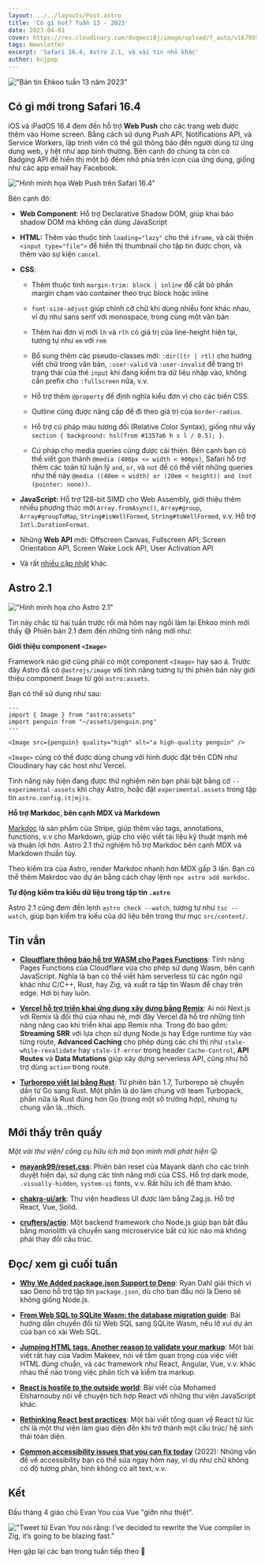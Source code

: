 ```yaml
---
layout: ../../layouts/Post.astro
title: 'Có gì hot? Tuần 13 - 2023'
date: 2023-04-01
cover: https://res.cloudinary.com/duqeezi8j/image/upload/f_auto/v1679593392/ehkoo/newsletters/w13-2023.png
tags: Newsletter
excerpt: 'Safari 16.4, Astro 2.1, và vài tin nhỏ khác'
author: kcjpop
---
```


!["Bản tin Ehkoo tuần 13 năm 2023"](https://res.cloudinary.com/duqeezi8j/image/upload/f_auto/v1679593392/ehkoo/newsletters/w13-2023.png)

## Có gì mới trong Safari 16.4

iOS và iPadOS 16.4 đem đến hỗ trợ **Web Push** cho các trang web được thêm vào Home screen. Bằng cách sử dụng Push API, Notifications API, và Service Workers, lập trình viên có thể gửi thông báo đến người dùng từ ứng dụng web, y hệt như app bình thường. Bên cạnh đó chúng ta còn có Badging API để hiển thị một bộ đếm nhỏ phía trên icon của ứng dụng, giống như các app email hay Facebook.

!["Hình minh họa Web Push trên Safari 16.4"](https://res.cloudinary.com/duqeezi8j/image/upload/f_auto/v1680416275/ehkoo/Web_Push_on_iOS.png)

Bên cạnh đó:

- **Web Component**: Hỗ trợ Declarative Shadow DOM, giúp khai báo shadow DOM mà không cần dùng JavaScript

- **HTML:** Thêm vào thuộc tính `loading="lazy"` cho thẻ `iframe`, và cải thiện `<input type="file">` để hiển thị thumbnail cho tập tin được chọn, và thêm vào sự kiện `cancel`.

- **CSS**:

  - Thêm thuộc tính `margin-trim: block | inline` để cắt bỏ phần margin chạm vào container theo trục block hoặc inline

  - `font-size-adjust` giúp chỉnh cỡ chữ khi dùng nhiều font khác nhau, ví dụ như sans serif với monospace, trong cùng một văn bản

  - Thêm hai đơn vị mới `lh` và `rlh` có giá trị của line-height hiện tại, tương tự như `em` với `rem`

  - Bổ sung thêm các pseudo-classes mới: `:dir(ltr | rtl)` cho hướng viết chữ trong văn bản, `:user-valid` và `:user-invalid` để trang trí trạng thái của thẻ `input` khi đang kiểm tra dữ liệu nhập vào, không cần prefix cho `:fullscreen` nữa, v.v.

  - Hỗ trợ thêm `@property` để định nghĩa kiểu đơn vị cho các biến CSS.

  - Outline cũng được nâng cấp để đi theo giá trị của `border-radius`.

  - Hỗ trợ cú pháp màu tương đối (Relative Color Syntax), giống như vầy `section { background: hsl(from #1357a6 h s l / 0.5); }`.

  - Cú pháp cho media queries cũng được cải thiện. Bên cạnh bạn có thể viết gọn thành `@media (400px <= width < 900px)`, Safari hỗ trợ thêm các toán tử luận lý `and`, `or`, và `not` để có thể viết những queries như thế này `@media ((40em < width) or (20em < height)) and (not (pointer: none))`.

- **JavaScript:** Hỗ trợ 128-bit SIMD cho Web Assembly, giới thiệu thêm nhiều phương thức mới `Array.fromAsync()`, `Array#group`, `Array#groupToMap`, `String#isWellFormed`, `String#toWellFormed`, v.v. Hỗ trợ `Intl.DurationFormat`.

- Những **Web API** mới: Offscreen Canvas, Fullscreen API, Screen Orientation API, Screen Wake Lock API, User Activation API

- Và rất [nhiều cập nhật](https://webkit.org/blog/13966/webkit-features-in-safari-16-4/) khác.

## Astro 2.1

!["Hình minh họa cho Astro 2.1"](https://res.cloudinary.com/duqeezi8j/image/upload/v1680416334/ehkoo/blog-hero-2_1-release.b5ed3921.webp)

Tin này chắc từ hai tuần trước rồi mà hôm nay ngồi làm lại Ehkoo mình mới thấy 😅 Phiên bản 2.1 đem đến những tính năng mới như:

**Giới thiệu component `<Image>`**

Framework nào giờ cũng phải có một component `<Image>` hay sao á. Trước đây Astro đã có `@astrojs/image` với tính năng tương tự thì phiên bản này giới thiệu component `Image` từ gói `astro:assets`.

Bạn có thể sử dụng như sau:

```astro
---
import { Image } from "astro:assets"
import penguin from "~/assets/penguin.png"
---

<Image src={penguin} quality="high" alt="a high-quality penguin" />
```

`<Image>` cũng có thể được dùng chung với hình được đặt trên CDN như Cloudinary hay các host như Vercel.

Tính năng này hiện đang được thử nghiệm nên bạn phải bật bằng cờ `--experimental-assets` khi chạy Astro, hoặc đặt `experimental.assets` trong tập tin `astro.config.(t|mj)s`.

**Hỗ trợ Markdoc, bên cạnh MDX và Markdown**

[Markdoc](https://markdoc.dev/) là sản phẩm của Stripe, giúp thêm vào tags, annotations, functions, v.v cho Markdown, giúp cho việc viết tài liệu kỹ thuật mạnh mẽ và thuận lợi hơn. Astro 2.1 thử nghiệm hỗ trợ Markdoc bên cạnh MDX và Markdown thuần túy.

Theo kiểm tra của Astro, render Markdoc nhanh hơn MDX gấp 3 lần. Bạn có thể thêm Makrdoc vào dự án bằng cách chạy lệnh `npx astro add markdoc`.

**Tự động kiểm tra kiểu dữ liệu trong tập tin `.astro`**

Astro 2.1 cũng đem đến lẹnh `astro check --watch`, tương tự như `tsc --watch`, giúp bạn kiểm tra kiểu của dữ liệu bên trong thư mục `src/content/`.

## Tin vắn

- [**Cloudflare thông báo hỗ trợ WASM cho Pages Functions**](https://blog.cloudflare.com/pages-functions-with-webassembly/): Tính năng Pages Functions của Cloudflare vừa cho phép sử dụng Wasm, bên cạnh JavaScript. Nghĩa là bạn có thể viết hàm serverless từ các ngôn ngữ khác như C/C++, Rust, hay Zig, và xuất ra tập tin Wasm để chạy trên edge. Hơi bị hay luôn.

- [**Vercel hỗ trợ triển khai ứng dụng xây dựng bằng Remix**](https://vercel.com/blog/vercel-remix-integration-with-edge-functions-support): Ai nói Next.js với Remix là đối thủ của nhau nè, mới đây Vercel đã hỗ trợ những tính năng nâng cao khi triển khai app Remix nha. Trong đó bao gồm: **Streaming SRR** với lựa chọn sử dụng Node.js hay Edge runtime tùy vào từng route, **Advanced Caching** cho phép dùng các chỉ thị như `stale-while-revalidate` hay `stale-if-error` trong header `Cache-Control`, **API Routes** và **Data Mutations** giúp xây dựng serverless API, cũng như hỗ trợ dùng `action` trong route.

- [**Turborepo viết lại bằng Rust**](https://vercel.com/blog/turborepo-migration-go-rust): Từ phiên bản 1.7, Turborepo sẽ chuyển dần từ Go sang Rust. Một phần là do làm chung với team Turbopack, phần nữa là Rust đúng hơn Go (trong một số trường hợp), nhưng tụ chung vẫn là…thích.

## Mới thấy trên quầy

_Một vài thư viện/ công cụ hữu ích mà bọn mình mới phát hiện_ 😛

- [**mayank99/reset.css**](https://github.com/mayank99/reset.css): Phiên bản reset của Mayank dành cho các trình duyệt hiện đại, sử dụng các tính năng mới của CSS. Hỗ trợ dark mode, `.visually-hidden`, `system-ui` fonts, v.v. Rất hữu ích để tham khảo.

- [**chakra-ui/ark**](https://github.com/chakra-ui/ark): Thư viện headless UI được làm bằng Zag.js. Hỗ trợ React, Vue, Solid.

- [**crufters/actio**](https://github.com/crufters/actio): Một backend framework cho Node.js giúp bạn bắt đầu bằng monolith và chuyển sang microservice bất cứ lúc nào mà không phải thay đổi cấu trúc.

## Đọc/ xem gì cuối tuần

- [**Why We Added package.json Support to Deno**](https://deno.com/blog/package-json-support): Ryan Dahl giải thích vì sao Deno hỗ trợ tập tin `package.json`, dù cho ban đầu nói là Deno sẽ không giống Node.js.

- [**From Web SQL to SQLite Wasm: the database migration guide**](https://developer.chrome.com/blog/from-web-sql-to-sqlite-wasm/): Bài hướng dẫn chuyển đổi từ Web SQL sang SQLite Wasm, nếu lỡ xui dự án của bạn có xài Web SQL.

- [**Jumping HTML tags. Another reason to validate your markup**](https://pepelsbey.dev/articles/jumping-html-tags/): Một bài viết rất hay của Vadim Makeev, nói về tầm quan trọng của việc viết HTML đúng chuẩn, và các framework như React, Angular, Vue, v.v. khác nhau thế nào trong việc phân tích và kiểm tra markup.

- [**React is hostile to the outside world**](https://sharno.substack.com/p/react-is-hostile-to-the-outside-world): Bài viết của Mohamed Elsharnouby nói về chuyện tích hợp React với những thư viện JavaScript khác.

- [**Rethinking React best practices**](https://frontendmastery.com/posts/rethinking-react-best-practices/): Một bài viết tổng quan về React từ lúc chỉ là một thư viện làm giao diện đến khi trở thành một cấu trúc/ hệ sinh thái toàn diện.

- [**Common accessibility issues that you can fix today**](https://hidde.blog/common-a11y-issues/) (2022): Những vấn đề về accessibility bạn có thể sửa ngay hôm nay, ví dụ như chữ không có độ tương phản, hình không có alt text, v.v.

## Kết

Đầu tháng 4 giáo chủ Evan You của Vue "giỡn như thiệt".

!["Tweet từ Evan You nói rằng: I’ve decided to rewrite the Vue compiler in Zig, it’s going to be blazing fast."](https://res.cloudinary.com/duqeezi8j/image/upload/f_auto/v1680416594/ehkoo/evan-you-1-4.png)

Hẹn gặp lại các bạn trong tuần tiếp theo 👋
